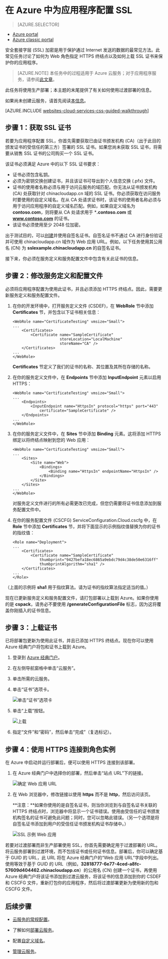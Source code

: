 <properties 
	pageTitle="为云服务配置 SSL（经典）| Azure" 
	description="了解如何为 Web 角色指定 HTTPS 终结点以及如何上载 SSL 证书来保护您的应用程序。" 
	services="cloud-services" 
	documentationCenter=".net" 
	authors="Thraka" 
	manager="timlt" 
	editor=""/>

<tags 
	ms.service="cloud-services" 
	ms.date="01/15/2016"
	wacn.date="02/26/2016"/>




# 在 Azure 中为应用程序配置 SSL

> [AZURE.SELECTOR]
- [Azure portal](/documentation/articles/cloud-services-configure-ssl-certificate-portal)
- [Azure classic portal](/documentation/articles/cloud-services-configure-ssl-certificate)

安全套接字层 (SSL) 加密是用于保护通过 Internet 发送的数据的最常见方法。此常见任务讨论了如何为 Web 角色指定 HTTPS 终结点以及如何上载 SSL 证书来保护你的应用程序。

> [AZURE.NOTE] 本任务中的过程适用于 Azure 云服务；对于应用程序服务，请参阅[此文章](/documentation/articles/web-sites-configure-ssl-certificate)。

此任务将使用生产部署；本主题的末尾提供了有关如何使用过渡部署的信息。

如果尚未创建云服务，请首先阅读[本信息](/documentation/articles/cloud-services-how-to-create-deploy)。

[AZURE.INCLUDE [websites-cloud-services-css-guided-walkthrough](../includes/websites-cloud-services-css-guided-walkthrough.md)]


## 步骤 1：获取 SSL 证书

若要为应用程序配置 SSL，你首先需要获取已由证书颁发机构 (CA)（出于此目的颁发证书的受信任的第三方）签署的 SSL 证书。如果您尚未获取 SSL 证书，将需要从销售 SSL 证书的公司购买一个 SSL 证书。

该证书必须满足 Azure 中的以下 SSL 证书要求：

-   证书必须包含私钥。
-   必须为密钥交换创建证书，并且该证书可导出到个人信息交换 (.pfx) 文件。
-   证书的使用者名称必须与用于访问云服务的域匹配。你无法从证书颁发机构 (CA) 处获取针对 chinacloudapp.cn 域的 SSL 证书。你必须获取在访问服务时要使用的自定义域名。在从 CA 处请求证书时，该证书的使用者名称必须与用于访问应用程序的自定义域名匹配。例如，如果自定义域名为 **contoso.com**，则将要从 CA 处请求用于 ***.contoso.com** 或 **www.contoso.com** 的证书。
-   该证书必须使用至少 2048 位加密。

出于测试目的，可以[创建](/documentation/articles/cloud-services-certs-create)并使用自签名证书。自签名证书不通过 CA 进行身份验证并可使用 chinacloudapp.cn 域作为 Web 应用 URL。例如，以下任务使用其公用名 (CN) 为 **sslexample.chinacloudapp.cn** 的自签名证书。

接下来，你必须在服务定义和服务配置文件中包含有关此证书的信息。

## 步骤 2：修改服务定义和配置文件

必须将应用程序配置为使用此证书，并且必须添加 HTTPS 终结点。因此，需要更新服务定义和服务配置文件。

1.  在你的开发环境中，打开服务定义文件 (CSDEF)，在 **WebRole** 节中添加 **Certificates** 节，并包含以下证书相关信息：

        <WebRole name="CertificateTesting" vmsize="Small">
        ...
            <Certificates>
                <Certificate name="SampleCertificate" 
							 storeLocation="LocalMachine" 
                    		 storeName="CA" />
            </Certificates>
        ...
        </WebRole>

    **Certificates** 节定义了我们的证书的名称、其位置及其所在存储的名称。

2.  在你的服务定义文件中，在 **Endpoints** 节中添加 **InputEndpoint** 元素以启用 HTTPS：

        <WebRole name="CertificateTesting" vmsize="Small">
        ...
            <Endpoints>
                <InputEndpoint name="HttpsIn" protocol="https" port="443" 
                    certificate="SampleCertificate" />
            </Endpoints>
        ...
        </WebRole>

3.  在你的服务定义文件中，在 **Sites** 节中添加 **Binding** 元素。这将添加 HTTPS 绑定以将终结点映射到您的 Web 应用：

        <WebRole name="CertificateTesting" vmsize="Small">
        ...
            <Sites>
                <Site name="Web">
                    <Bindings>
                        <Binding name="HttpsIn" endpointName="HttpsIn" />
                    </Bindings>
                </Site>
            </Sites>
        ...
        </WebRole>

    对服务定义文件进行的所有必需更改已完成，但您仍需要将证书信息添加到服务配置文件中。

4.  在你的服务配置文件 (CSCFG) ServiceConfiguration.Cloud.cscfg 中，在 **Role** 节中添加 **Certificates** 节，并将下面显示的示例指纹值替换为你的证书的指纹值：

        <Role name="Deployment">
        ...
            <Certificates>
                <Certificate name="SampleCertificate" 
                    thumbprint="9427befa18ec6865a9ebdc79d4c38de50e6316ff" 
                    thumbprintAlgorithm="sha1" />
            </Certificates>
        ...
        </Role>

（上面的示例将 **sha1** 用于指纹算法。请为证书的指纹算法指定适当的值。）

现在已更新服务定义和服务配置文件，请打包部署以上载到 Azure。如果你使用的是 **cspack**，请务必不要使用 **/generateConfigurationFile** 标志，因为这将覆盖你刚插入的证书信息。

## 步骤 3：上载证书

已将部署包更新为使用此证书，并且已添加 HTTPS 终结点。现在你可以使用 Azure 经典门户将包和证书上载到 Azure。

1. 登录到 [Azure 经典门户][]。 
2. 在左侧导航窗格中单击“云服务”。
3. 单击所需的云服务。
4. 单击“证书”选项卡。

    ![单击“证书”选项卡](./media/cloud-services-configure-ssl-certificate/click-cert.png)

5. 单击“上载”按钮。

    ![上载](./media/cloud-services-configure-ssl-certificate/upload-button.png)
    
6. 指定“文件”和“密码”，然后单击“完成”（复选标记）。

## 步骤 4：使用 HTTPS 连接到角色实例

在 Azure 中启动并运行部署后，便可以使用 HTTPS 连接到该部署。

1.  在 Azure 经典门户中选择你的部署，然后单击“站点 URL”下的链接。

    ![确定 Web 应用 URL][2]

2.  在 Web 浏览器中，修改链接以使用 **https** 而不是 **http**，然后访问该页。

    **注意：**如果你使用的是自签名证书，则当你浏览到与自签名证书关联的 HTTPS 终结点时，浏览器中将显示一个证书错误。使用由受信任的证书颁发机构签名的证书可避免此问题；同时，您可以忽略此错误。（另一个选项是将自签名证书添加到用户的受信任证书颁发机构证书存储中。）

    ![SSL 示例 Web 应用][3]

若要对过渡部署而非生产部署使用 SSL，你首先需要确定用于过渡部署的 URL。将云服务部署到过渡环境，而不包括证书或任何证书信息。部署后，你可以确定基于 GUID 的 URL，此 URL 将在 Azure 经典门户的“Web 应用 URL”字段中列出。使用等效于基于 GUID 的 URL（例如，**32818777-6e77-4ced-a8fc-57609d404462.chinacloudapp.cn**）的公用名 (CN) 创建一个证书，再使用 Azure 经典门户将该证书添加到过渡云服务，将该证书的信息添加到你的 CSDEF 和 CSCFG 文件，重新打包你的应用程序，然后将过渡部署更新为使用新的包和 CSCFG 文件。

## 后续步骤

* [云服务的常规配置](/documentation/articles/cloud-services-how-to-configure)。
* 了解如何[部署云服务](/documentation/articles/cloud-services-how-to-create-deploy)。
* 配置[自定义域名](/documentation/articles/cloud-services-custom-domain-name)。
* [管理云服务](/documentation/articles/cloud-services-how-to-manage)。


  [Azure 经典门户]: http://manage.windowsazure.cn
  [0]: ./media/cloud-services-configure-ssl-certificate/CreateCloudService.png
  [1]: ./media/cloud-services-configure-ssl-certificate/AddCertificate.png
  [2]: ./media/cloud-services-configure-ssl-certificate/CopyURL.png
  [3]: ./media/cloud-services-configure-ssl-certificate/SSLCloudService.png
  [4]: ./media/cloud-services-configure-ssl-certificate/AddCertificateComplete.png

<!---HONumber=Mooncake_0215_2016-->